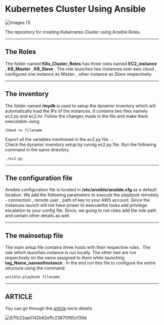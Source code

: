 # Kubernetes Cluster Using Ansible 


![images (1)](https://user-images.githubusercontent.com/71714243/111205849-b1b36700-85ed-11eb-936b-6c0cfec0b3e5.jpg)

The repository for creating Kubernetes Cluster using Ansible Roles. 

***

## The Roles

The folder named **K8s_Cluster_Roles** has three roles named **EC2_instance** , **K8_Master** , **K8_Slave** . The role launches two instances over aws cloud , configures one instance as _Master_ , other instance as _Slave_ respectively.

***

## The inventory

The folder named **/mydb** is used to setup the dynamic inventory which will automatically load the IPs of the instances. It contains two files namely ec2.py and ec2.ini. Follow the changes made in the file and make them executable using 
```
chmod +x filename
```

 Export all the variables mentioned in the ec2.py file. ..                                         
 Check the dynamic inventory setup by runnig ec2.py file. Run the following command in the same directory
```
./ec2.py
```
***
                                            
## The configuration file

Ansible configuration file is located in **/etc/ansible/ansible.cfg** as a default location. We add the following parameters to execute the playbook remotely - connection , remote user , path of key to your AWS account. Since the instances launch will not have power to executethe tasks add privilege escalation to your config file. Since, we going to run roles add the role path and certain other details as well.

***

## The mainsetup file

The main setup file contains three hosts with their respective roles . The role which launches instance is run locally. The other two are run respectively on the name assigned to them while launching **tag_Name_nameofinstance** . In the end run this file to configure the entire structure using the command:
```
ansible-playbook filename
 ```
 ***

## ARTICLE 

You can go through the [article]( https://dswriting.medium.com/configuring-k8s-cluster-using-ansible-role-in-aws-deb57a0e5f61for) more details .                                                                          


![67fb22aa0142b62effc23870f80cf39d](https://user-images.githubusercontent.com/71714243/111205712-892b6d00-85ed-11eb-9c7b-3e97a1af880a.jpg)



